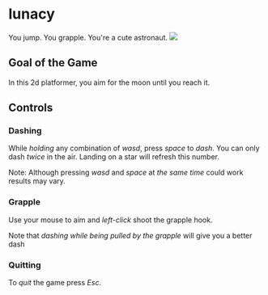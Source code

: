 # lunacy
You jump. You grapple. You're a cute astronaut.
![](demo.gif)
## Goal of the Game
In this 2d platformer, you aim for the moon until you reach it.

## Controls

### Dashing
While *holding* any combination of *wasd*, press *space* to *dash*.
You can only dash _twice_ in the air. Landing on a star will refresh this number.

Note: Although pressing *wasd* and *space* at *the same time* could work results may vary.

### Grapple
Use your mouse to aim and *left-click* shoot the grapple hook.

Note that *dashing while being pulled by the grapple* will give you a better dash

### Quitting
To *quit* the game press *Esc*.
